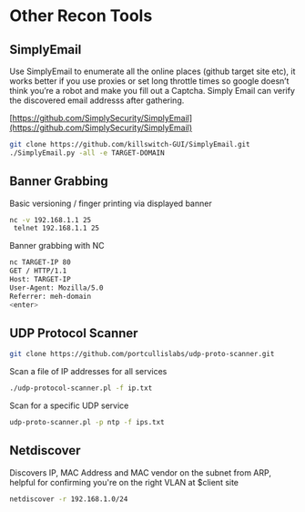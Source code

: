 # Other Recon Tools

## SimplyEmail

Use SimplyEmail to enumerate all the online places (github target site etc), it works better if you use proxies or set long throttle times so google doesn’t think you’re a robot and make you fill out a Captcha. Simply Email can verify the discovered email addresss after gathering.

[https://github.com/SimplySecurity/SimplyEmail](https://github.com/SimplySecurity/SimplyEmail)

```bash
git clone https://github.com/killswitch-GUI/SimplyEmail.git
./SimplyEmail.py -all -e TARGET-DOMAIN
```

## Banner Grabbing

Basic versioning / finger printing via displayed banner

```bash
nc -v 192.168.1.1 25
 telnet 192.168.1.1 25
```
Banner grabbing with NC
```bash
nc TARGET-IP 80
GET / HTTP/1.1
Host: TARGET-IP
User-Agent: Mozilla/5.0
Referrer: meh-domain
<enter>
```

## UDP Protocol Scanner

```bash
git clone https://github.com/portcullislabs/udp-proto-scanner.git
```
Scan a file of IP addresses for all services
```bash
./udp-protocol-scanner.pl -f ip.txt 
```
Scan for a specific UDP service
```bash
udp-proto-scanner.pl -p ntp -f ips.txt
```

## Netdiscover

Discovers IP, MAC Address and MAC vendor on the subnet from ARP, helpful for confirming you're on the right VLAN at $client site
```bash
netdiscover -r 192.168.1.0/24
```